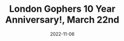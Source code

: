 ---
title: "London Gophers 10 Year Anniversary!, March 22nd"
date: 2022-11-06
summary: RSVP opens Wednesday, March 8, 2023 12:00 PM
showSummary: true
externalUrl: "https://www.meetup.com/londongophers/events/290256446/"
---